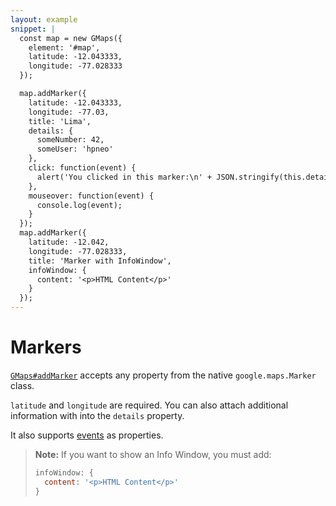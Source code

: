 ```yaml
---
layout: example
snippet: |
  const map = new GMaps({
    element: '#map',
    latitude: -12.043333,
    longitude: -77.028333
  });

  map.addMarker({
    latitude: -12.043333,
    longitude: -77.03,
    title: 'Lima',
    details: {
      someNumber: 42,
      someUser: 'hpneo'
    },
    click: function(event) {
      alert('You clicked in this marker:\n' + JSON.stringify(this.details));
    },
    mouseover: function(event) {
      console.log(event);
    }
  });
  map.addMarker({
    latitude: -12.042,
    longitude: -77.028333,
    title: 'Marker with InfoWindow',
    infoWindow: {
      content: '<p>HTML Content</p>'
    }
  });
---
```

# Markers

[`GMaps#addMarker`](/docs/module-Markers.html#~addMarker) accepts any property from the native `google.maps.Marker` class.

`latitude` and `longitude` are required. You can also attach additional information with into the `details` property.

It also supports [events](https://developers.google.com/maps/documentation/javascript/reference#Marker) as properties.

> **Note:** If you want to show an Info Window, you must add:
> ```javascript
> infoWindow: {
>   content: '<p>HTML Content</p>'
> }
> ```